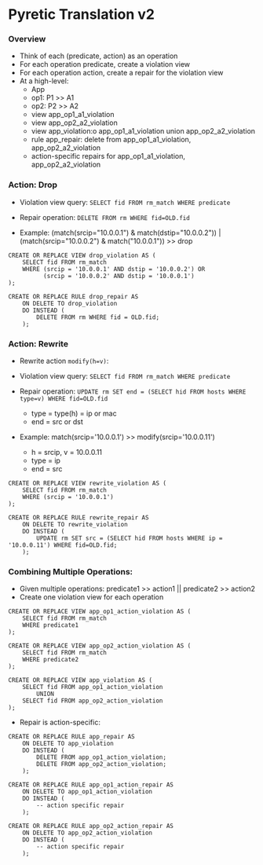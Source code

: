 # Pyretic Translation v2

### Overview

* Think of each (predicate, action) as an operation
* For each operation predicate, create a violation view
* For each operation action, create a repair for the violation view
* At a high-level:
    * App
    * op1: P1 >> A1
    * op2: P2 >> A2
    * view app_op1_a1_violation
    * view app_op2_a2_violation
    * view app_violation:o app_op1_a1_violation union app_op2_a2_violation
    * rule app_repair: delete from app_op1_a1_violation, app_op2_a2_violation
    * action-specific repairs for app_op1_a1_violation, app_op2_a2_violation


### Action: Drop

* Violation view query: `SELECT fid FROM rm_match WHERE predicate`
* Repair operation: `DELETE FROM rm WHERE fid=OLD.fid`


* Example: (match(srcip="10.0.0.1") & match(dstip="10.0.0.2")) | (match(srcip="10.0.0.2") & match("10.0.0.1")) >> drop

```
CREATE OR REPLACE VIEW drop_violation AS (
    SELECT fid FROM rm_match
    WHERE (srcip = '10.0.0.1' AND dstip = '10.0.0.2') OR
          (srcip = '10.0.0.2' AND dstip = '10.0.0.1')
);

CREATE OR REPLACE RULE drop_repair AS
    ON DELETE TO drop_violation
    DO INSTEAD (
        DELETE FROM rm WHERE fid = OLD.fid;
    );
```

### Action: Rewrite

* Rewrite action `modify(h=v)`:
* Violation view query: `SELECT fid FROM rm_match WHERE predicate`
* Repair operation: `UPDATE rm SET end = (SELECT hid FROM hosts WHERE type=v) WHERE fid=OLD.fid`
    * type = type(h) = ip or mac
    * end = src or dst


* Example: match(srcip='10.0.0.1') >> modify(srcip='10.0.0.11')
    * h = srcip, v = 10.0.0.11
    * type = ip
    * end = src

```
CREATE OR REPLACE VIEW rewrite_violation AS (
    SELECT fid FROM rm_match
    WHERE (srcip = '10.0.0.1')
);

CREATE OR REPLACE RULE rewrite_repair AS
    ON DELETE TO rewrite_violation
    DO INSTEAD (
        UPDATE rm SET src = (SELECT hid FROM hosts WHERE ip = '10.0.0.11') WHERE fid=OLD.fid;
    );

```

### Combining Multiple Operations:

* Given multiple operations: predicate1 >> action1 || predicate2 >> action2
* Create one violation view for each operation


```
CREATE OR REPLACE VIEW app_op1_action_violation AS (
    SELECT fid FROM rm_match
    WHERE predicate1
);

CREATE OR REPLACE VIEW app_op2_action_violation AS (
    SELECT fid FROM rm_match
    WHERE predicate2
);

CREATE OR REPLACE VIEW app_violation AS (
    SELECT fid FROM app_op1_action_violation
        UNION
    SELECT fid FROM app_op2_action_violation
);
```


* Repair is action-specific:

```
CREATE OR REPLACE RULE app_repair AS
    ON DELETE TO app_violation
    DO INSTEAD (
        DELETE FROM app_op1_action_violation;
        DELETE FROM app_op2_action_violation;
    );

CREATE OR REPLACE RULE app_op1_action_repair AS
    ON DELETE TO app_op1_action_violation
    DO INSTEAD (
        -- action specific repair
    );

CREATE OR REPLACE RULE app_op2_action_repair AS
    ON DELETE TO app_op2_action_violation
    DO INSTEAD (
        -- action specific repair
    );
```
